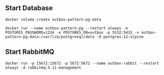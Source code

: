 ## Start Database
`docker volume create outbox-pattern-pg-data`

`docker run --name outbox-pattern-pg --restart always -e POSTGRES_PASSWORD=1234 -e POSTGRES_DB=outbox -p 5532:5432 -v outbox-pattern-pg-data:/var/lib/postgresql/data -d postgres:12-alpine`

## Start RabbitMQ
`docker run -p 15672:15672 -p 5672:5672 --name outbox-rabbit --restart always -d rabbitmq:3.11-management`
